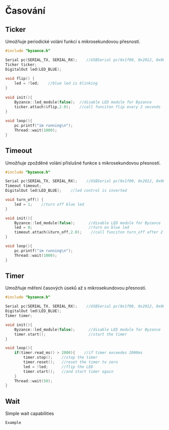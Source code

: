 # Časování

## Ticker

Umožňuje periodické volání funkcí s mikrosekundovou přesností.

```cpp
#include "byzance.h"

Serial pc(SERIAL_TX, SERIAL_RX);	//USBSerial pc(0x1f00, 0x2012, 0x0001, false); //
Ticker ticker;
DigitalOut led(LED_BLUE);
​
void flip() {    
    led = !led;    //blue led is blinking
}
​
void init(){
    Byzance::led_module(false);  //disable LED module for Byzance
    ticker.attach(&flip,2.0);    //call funciton flip every 2 seconds
}
​
void loop(){
    pc.printf("im running\n");
    Thread::wait(1000);
}
```

## Timeout

Umožňuje zpožděné volání příslušné funkce s mikrosekundovou přesností.

```cpp
#include "byzance.h"

Serial pc(SERIAL_TX, SERIAL_RX);	//USBSerial pc(0x1f00, 0x2012, 0x0001, false); //
Timeout timeout;
DigitalOut led(LED_BLUE);    //led control is inverted

void turn_off() {    
    led = 1;    //turn off blue led
}

void init(){
    Byzance::led_module(false);      //disable LED module for Byzance
    led = 0;                         //turn on blue led
    timeout.attach(&turn_off,2.0);    //call funciton turn_off after 2 seconds
}

void loop(){
    pc.printf("im running\n");
    Thread::wait(1000);
}
```

## Timer

Umožňuje měření časových úseků až s mikrosekundovou přesností. 

```cpp
#include "byzance.h"

Serial pc(SERIAL_TX, SERIAL_RX);	//USBSerial pc(0x1f00, 0x2012, 0x0001, false); //
DigitalOut led(LED_BLUE);
Timer timer;

void init(){
    Byzance::led_module(false);      //disable LED module for Byzance
    timer.start();                   //start the timer
}

void loop(){
    if(timer.read_ms() > 2000){    //if timer exceedes 2000ms
        timer.stop();    //stop the timer
        timer.reset();   //reset the timer to zero
        led = !led;      //flip the LED
        timer.start();   //and start timer again
    }
    Thread::wait(50);
}
```

## Wait

Simple wait capabilities

```cpp
Example
```

